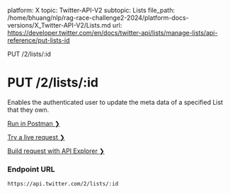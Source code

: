 platform: X
topic: Twitter-API-V2
subtopic: Lists
file_path: /home/bhuang/nlp/rag-race-challenge2-2024/platform-docs-versions/X_Twitter-API-V2/Lists.md
url: https://developer.twitter.com/en/docs/twitter-api/lists/manage-lists/api-reference/put-lists-id

PUT /2/lists/:id

# PUT /2/lists/:id

Enables the authenticated user to update the meta data of a specified List that they own.

[Run in Postman ❯](https://t.co/twitter-api-postman) 

[Try a live request ❯](https://oauth-playground.glitch.me/?id=listIdUpdate&params=%28%27query%21%28%29%7Ebody%21%27%27%7Epath%21%28%29%29_) 

[Build request with API Explorer ❯](https://developer.twitter.com/apitools/api?endpoint=%2F2%2Flists%2F%7Bid%7D&method=put) 

### Endpoint URL

`https://api.twitter.com/2/lists/:id`
